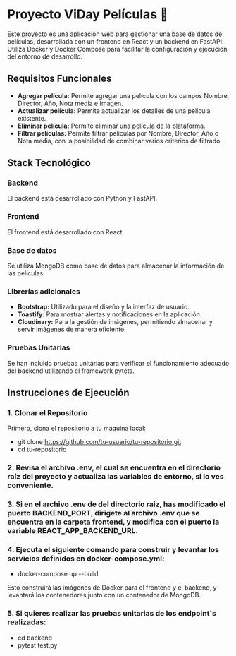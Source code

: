 # Proyecto ViDay Películas 🎥

Este proyecto es una aplicación web para gestionar una base de datos de películas, desarrollada con un frontend en React y un backend en FastAPI. Utiliza Docker y Docker Compose para facilitar la configuración y ejecución del entorno de desarrollo.

## Requisitos Funcionales

- **Agregar película:** Permite agregar una película con los campos Nombre, Director, Año, Nota media e Imagen.
- **Actualizar película:** Permite actualizar los detalles de una película existente.
- **Eliminar película:** Permite eliminar una película de la plataforma.
- **Filtrar películas:** Permite filtrar películas por Nombre, Director, Año o Nota media, con la posibilidad de combinar varios criterios de filtrado.

## Stack Tecnológico

### Backend

El backend está desarrollado con Python y FastAPI.

### Frontend

El frontend está desarrollado con React.

### Base de datos

Se utiliza MongoDB como base de datos para almacenar la información de las películas.

### Librerías adicionales

- **Bootstrap:** Utilizado para el diseño y la interfaz de usuario.
- **Toastify:** Para mostrar alertas y notificaciones en la aplicación.
- **Cloudinary:** Para la gestión de imágenes, permitiendo almacenar y servir imágenes de manera eficiente.

### Pruebas Unitarias
  
Se han incluido pruebas unitarias para verificar el funcionamiento adecuado del backend utilizando el framework pytets.

  
## Instrucciones de Ejecución

### 1. Clonar el Repositorio

Primero, clona el repositorio a tu máquina local:

- git clone https://github.com/tu-usuario/tu-repositorio.git
- cd tu-repositorio

### 2. Revisa el archivo .env, el cual se encuentra en el directorio raíz del proyecto y actualiza las variables de entorno, si lo ves conveniente.

### 3. Si en el archivo .env de del directorio raiz, has modificado el puerto BACKEND_PORT, dirigete al archivo .env que se encuentra en la carpeta frontend, y modifica con el puerto la variable REACT_APP_BACKEND_URL.

### 4. Ejecuta el siguiente comando para construir y levantar los servicios definidos en docker-compose.yml:

- docker-compose up --build

Esto construirá las imágenes de Docker para el frontend y el backend, y levantará los contenedores junto con un contenedor de MongoDB. 

### 5. Si quieres realizar las pruebas unitarias de los endpoint´s realizadas:

- cd backend
- pytest test.py

